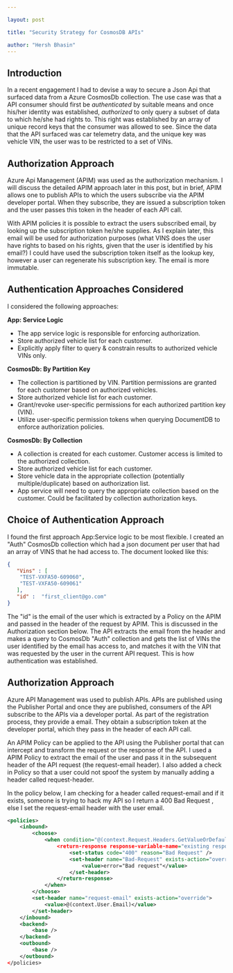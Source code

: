 ```yaml
---

layout: post

title: "Security Strategy for CosmosDB APIs"

author: "Hersh Bhasin"
---
```


## Introduction

In a recent engagement I had to devise a way to secure a Json Api that surfaced data from a Azure CosmosDb collection. The use case was that a API consumer should first be *authenticated* by suitable means and once his/her identity was established, *authorized* to only query a subset of data to which he/she had rights to. This right was established by an array of unique record keys that the consumer was allowed to see. Since the data that the API surfaced was car telemetry data, and the unique key was vehicle VIN, the user was to be restricted to a set of VINs.

## Authorization Approach

Azure Api Management (APIM) was used as the authorization mechanism. I will discuss the detailed APIM approach later in this post, but in brief, APIM allows one to publish APIs to which the users subscribe via the APIM developer portal. When they subscribe, they are issued a subscription token and the user passes this token in the header of each API call.

With APIM policies it is possible to extract the users subscribed email, by looking up the subscription token he/she supplies. As I explain later, this email will be used for authorization purposes (what VINS does the user have rights to based on his rights, given that the user is identified by his email?) I could have used the subscription token itself as the lookup key, however a user can regenerate his subscription key. The email is more immutable.

## Authentication Approaches Considered

I considered the following approaches:

**App: Service Logic**

- The app service logic is responsible for enforcing authorization.
- Store authorized vehicle list for each customer.
- Explicitly apply filter to query & constrain results to authorized vehicle VINs only.

**CosmosDb: By Partition Key**

- The collection is partitioned by VIN. Partition permissions are granted for each customer based on authorized vehicles.
- Store authorized vehicle list for each customer.
- Grant/revoke user-specific permissions for each authorized partition key (VIN).
- Utilize user-specific permission tokens when querying DocumentDB to enforce authorization policies.

**CosmosDb: By Collection**

- A collection is created for each customer. Customer access is limited to the authorized collection.
- Store authorized vehicle list for each customer.
- Store vehicle data in the appropriate collection (potentially multiple/duplicate) based on authorization list.
- App service will need to query the appropriate collection based on the customer. Could be facilitated by collection authorization keys.

##  Choice of Authentication Approach

I found the first approach App:Service logic to be most flexible. I created an "Auth" CosmosDb collection which had a json document per user that had an array of VINS that he had access to. The document looked like this:

```json
{ 
   "Vins" : [ 
    "TEST-VXFA50-609060",
    "TEST-VXFA50-609061" 
   ], 
   "id" :  "first_client@go.com" 
} 
```

The "id" is the email of the user which is extracted by a Policy on the APIM and passed in the header of the request by APIM. This is discussed in the Authorization section below. The API extracts the email from the header and makes a query to CosmosDb "Auth" collection and gets the list of VINs the user identified by the email has access to, and matches it with the VIN that was requested by the user in the current API request. This is how authentication was established.

##  Authorization Approach

Azure API Management was used to publish APIs. APIs are published using the Publisher Portal and once they are published, consumers of the API subscribe to the APIs via a developer portal. As part of the registration process, they provide a email. They obtain a subscription token at the developer portal, which they pass in the header of each API call.

An APIM Policy can be applied to the API using the Publisher portal that can intercept and transform the request or the response of the API. I used a APIM Policy to extract the email of the user and pass it in the subsequent header of the API request (the request-email header). I also added a check in Policy so that a user could not spoof the system by manually adding a header called request-header.

In the policy below, I am checking for a header called request-email and if it exists, someone is trying to hack my API so I return a 400 Bad Request , else I set the request-email header with the user email.

```xml
<policies>
    <inbound>
        <choose>
            <when condition="@(context.Request.Headers.GetValueOrDefault("request-email","").Length >0)">
                <return-response response-variable-name="existing response variable">
                    <set-status code="400" reason="Bad Request" />
                    <set-header name="Bad-Request" exists-action="override">
                        <value>error="Bad request"</value>
                    </set-header>
                </return-response>
            </when>
        </choose>
        <set-header name="request-email" exists-action="override">
            <value>@(context.User.Email)</value>
        </set-header>
    </inbound>
    <backend>
        <base />
    </backend>
    <outbound>
        <base />
    </outbound>
</policies>
```